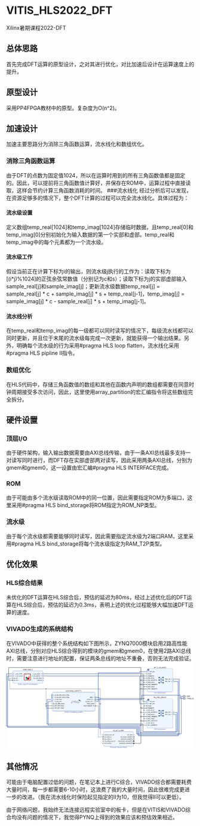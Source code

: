 # VITIS_HLS2022_DFT
Xilinx暑期课程2022-DFT
## 总体思路
首先完成DFT运算的原型设计，之对其进行优化，对比加速后设计在运算速度上的提升。
## 原型设计
采用PP4FPGA教材中的原型。复杂度为O(n^2)。
## 加速设计
加速主要思路分为消除三角函数运算，流水线化和数组优化。
### 消除三角函数运算
由于DFT的点数为固定值1024，所以在运算时用到的所有三角函数值都是固定的。因此，可以提前将三角函数值计算好，并保存在ROM中，运算过程中直接读取，这样会节约计算三角函数消耗的时间。
###流水线化
经过分析后可以发现，在资源足够多的情况下，整个DFT计算的过程可以完全流水线化。具体过程为：
#### 流水级设置
定义数组temp_real[1024]和temp_imag[1024]存储临时数据，且temp_real[0]和temp_imag[0]分别初始化为输入数据的第一个实部和虚部。temp_real和temp_imag中的每个元素都为一个流水级。
#### 流水级工作
假设当前正在计算下标为i的输出，则流水级j执行的工作为：读取下标为[(i*j)%1024]的正弦余弦常数值（分别记为c和s）；读取下标为j的实部虚部输入sample_real[j]和sample_imag[j]；更新流水级数据temp_real[j] = sample_real[j] * c + sample_imag[j] * s + temp_real[j-1]，temp_imag[j] = sample_imag[j] * c - sample_real[j] * s + temp_imag[j-1]。
#### 流水线分析
在temp_real和temp_imag的每一级都可以同时读写的情况下，每级流水线都可以同时更新，并且位于末尾的流水级每完成一次更新，就能获得一个输出结果。另外，明确每个流水级的行为采用#pragma HLS loop flatten，流水线化采用#pragma HLS pipline II指令。
### 数组优化
在HLS代码中，存储三角函数值的数组和其他在函数内声明的数组都需要在同意时钟周期接受多次访问，因此，这里使用array_partition的宏汇编指令将这些数组完全拆分。
## 硬件设置
### 顶层I/O
由于硬件架构，输入输出数据需要由AXI总线传输，由于一条AXI总线最多支持一对读写同时进行，而DFT存在实部虚部两对读写，因此采用两条AXI总线，分别为gmem和gmem0，这一设置由宏汇编#pragma HLS INTERFACE完成。
### ROM
由于可能由多个流水级读取ROM中的同一位置，因此需要指定ROM为多端口，这里采用#pragma HLS bind_storage将ROM指定为ROM_NP类型。
### 流水级
由于每个流水级都需要能够同时读写，因此需要指定流水级为2端口RAM，这里采用#pragma HLS bind_storage将每个流水级指定为RAM_T2P类型。
## 优化效果
### HLS综合结果
未优化的DFT运算在HLS综合后，预估的延迟为80ms，经过上述优化后的DFT运算在HLS综合后，预估的延迟为0.3ms，表明上述的优化过程能够大幅加速DFT运算的速度。
### VIVADO生成的系统结构
在VIVADO中获得的整个系统结构如下图所示，ZYNQ7000模块启用2路高性能AXI总线，分别对应HLS综合得到的模块的gmem和gmem0，在使用2路AXI总线时，需要注意进行地址的配置，保证两条总线的地址不重叠，否则无法完成验证。
![avatar](structure.png)
## 其他情况
可能由于电脑配置过低的问题，在笔记本上进行C综合，VIVADO综合都需要耗费大量时间，每一步都需要6-10小时，这浪费了我的大量时间，因此很难完成更进一步的改进。（我在流水线化时保险起见指定的II为10，但我觉得II可以更低）。

由于网络问题，我始终无法连接远程实验室中的板卡，但是在VITIS和VIVADO综合均没有问题的情况下，我觉得PYNQ上得到的效果应该和预估效果相近。

